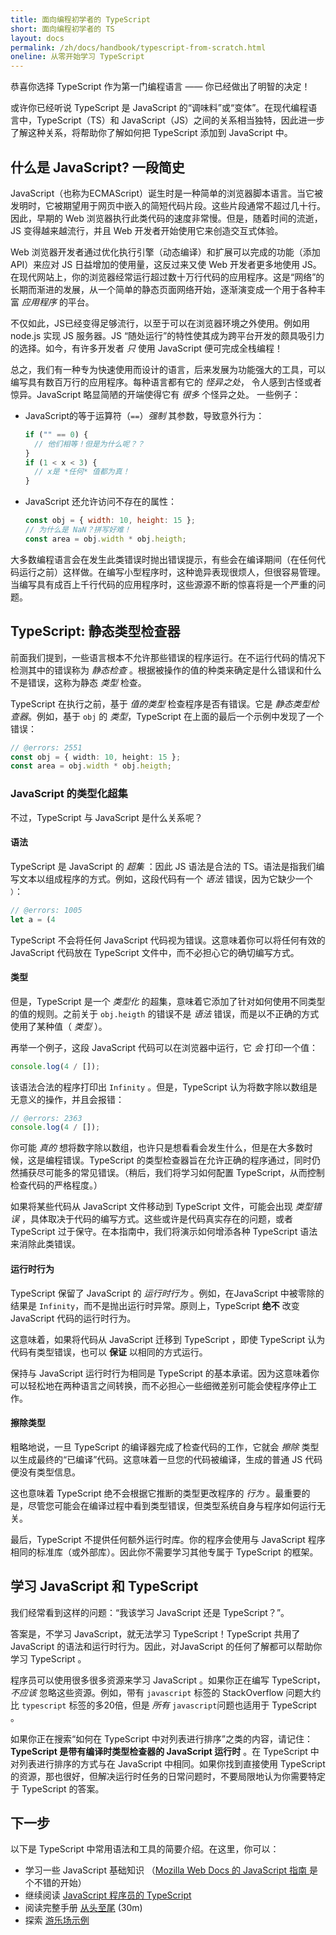 ```yaml
---
title: 面向编程初学者的 TypeScript
short: 面向编程初学者的 TS
layout: docs
permalink: /zh/docs/handbook/typescript-from-scratch.html
oneline: 从零开始学习 TypeScript
---
```


恭喜你选择 TypeScript 作为第一门编程语言 —— 你已经做出了明智的决定！

或许你已经听说 TypeScript 是 JavaScript 的“调味料”或“变体”。在现代编程语言中，TypeScript（TS）和 JavaScript（JS）之间的关系相当独特，因此进一步了解这种关系，将帮助你了解如何把 TypeScript 添加到 JavaScript 中。

## 什么是 JavaScript? 一段简史

JavaScript（也称为ECMAScript）诞生时是一种简单的浏览器脚本语言。当它被发明时，它被期望用于网页中嵌入的简短代码片段。这些片段通常不超过几十行。因此，早期的 Web 浏览器执行此类代码的速度非常慢。但是，随着时间的流逝，JS 变得越来越流行，并且 Web 开发者开始使用它来创造交互式体验。

Web 浏览器开发者通过优化执行引擎（动态编译）和扩展可以完成的功能（添加API）来应对 JS 日益增加的使用量，这反过来又使 Web 开发者更多地使用 JS。在现代网站上，你的浏览器经常运行超过数十万行代码的应用程序。这是“网络”的长期而渐进的发展，从一个简单的静态页面网络开始，逐渐演变成一个用于各种丰富 _应用程序_ 的平台。

不仅如此，JS已经变得足够流行，以至于可以在浏览器环境之外使用。例如用 node.js 实现 JS 服务器。JS “随处运行”的特性使其成为跨平台开发的颇具吸引力的选择。如今，有许多开发者 _只_ 使用 JavaScript 便可完成全栈编程！

总之，我们有一种专为快速使用而设计的语言，后来发展为功能强大的工具，可以编写具有数百万行的应用程序。每种语言都有它的 _怪异之处_， 令人感到古怪或者惊异。JavaScript 略显简陋的开端使得它有 _很多_ 个怪异之处。 一些例子：


- JavaScript的等于运算符（`==`）_强制_ 其参数，导致意外行为： 

  ```js
  if ("" == 0) {
    // 他们相等！但是为什么呢？？
  }
  if (1 < x < 3) {
    // x是 *任何* 值都为真！
  }
  ```

- JavaScript 还允许访问不存在的属性：

  ```js
  const obj = { width: 10, height: 15 };
  // 为什么是 NaN？拼写好难！
  const area = obj.width * obj.heigth;
  ```

大多数编程语言会在发生此类错误时抛出错误提示，有些会在编译期间（在任何代码运行之前）这样做。在编写小型程序时，这种诡异表现很烦人，但很容易管理。 当编写具有成百上千行代码的应用程序时，这些源源不断的惊喜将是一个严重的问题。

## TypeScript: 静态类型检查器

前面我们提到，一些语言根本不允许那些错误的程序运行。在不运行代码的情况下检测其中的错误称为 _静态检查_ 。根据被操作的值的种类来确定是什么错误和什么不是错误，这称为静态 _类型_ 检查。

TypeScript 在执行之前，基于 _值的类型_ 检查程序是否有错误。它是 _静态类型检查器_。例如，基于 `obj` 的 _类型_，TypeScript 在上面的最后一个示例中发现了一个错误：

```ts twoslash
// @errors: 2551
const obj = { width: 10, height: 15 };
const area = obj.width * obj.heigth;
```

### JavaScript 的类型化超集

不过，TypeScript 与 JavaScript 是什么关系呢？

#### 语法

TypeScript 是 JavaScript 的 _超集_ ：因此 JS 语法是合法的 TS。语法是指我们编写文本以组成程序的方式。例如，这段代码有一个 _语法_ 错误，因为它缺少一个 `）`：

```ts twoslash
// @errors: 1005
let a = (4
```

TypeScript 不会将任何 JavaScript 代码视为错误。这意味着你可以将任何有效的 JavaScript 代码放在 TypeScript 文件中，而不必担心它的确切编写方式。

#### 类型

但是，TypeScript 是一个 _类型化_ 的超集，意味着它添加了针对如何使用不同类型的值的规则。之前关于 `obj.heigth` 的错误不是 _语法_ 错误，而是以不正确的方式使用了某种值（ _类型_ ）。

再举一个例子，这段 JavaScript 代码可以在浏览器中运行，它 _会_ 打印一个值：

```js
console.log(4 / []);
```

该语法合法的程序打印出 `Infinity` 。但是，TypeScript 认为将数字除以数组是无意义的操作，并且会报错：

```ts twoslash
// @errors: 2363
console.log(4 / []);
```

你可能 _真的_ 想将数字除以数组，也许只是想看看会发生什么，但是在大多数时候，这是编程错误。TypeScript 的类型检查器旨在允许正确的程序通过，同时仍然捕获尽可能多的常见错误。（稍后，我们将学习如何配置 TypeScript，从而控制检查代码的严格程度。）

如果将某些代码从 JavaScript 文件移动到 TypeScript 文件，可能会出现 _类型错误_ ，具体取决于代码的编写方式。这些或许是代码真实存在的问题，或者 TypeScript 过于保守。在本指南中，我们将演示如何增添各种 TypeScript 语法来消除此类错误。

#### 运行时行为 

TypeScript 保留了 JavaScript 的 _运行时行为_ 。例如，在JavaScript 中被零除的结果是 `Infinity`，而不是抛出运行时异常。原则上，TypeScript **绝不** 改变 JavaScript 代码的运行时行为。

这意味着，如果将代码从 JavaScript 迁移到 TypeScript ，即使 TypeScript 认为代码有类型错误，也可以 **保证** 以相同的方式运行。

保持与 JavaScript 运行时行为相同是 TypeScript 的基本承诺。因为这意味着你可以轻松地在两种语言之间转换，而不必担心一些细微差别可能会使程序停止工作。

<!--
Missing subsection on the fact that TS extends JS to add syntax for type
specification.  (Since the immediately preceding text was raving about
how JS code can be used in TS.)
-->

#### 擦除类型

粗略地说，一旦 TypeScript 的编译器完成了检查代码的工作，它就会 _擦除_ 类型以生成最终的“已编译”代码。这意味着一旦您的代码被编译，生成的普通 JS 代码便没有类型信息。

这也意味着 TypeScript 绝不会根据它推断的类型更改程序的 _行为_ 。最重要的是，尽管您可能会在编译过程中看到类型错误，但类型系统自身与程序如何运行无关。

最后，TypeScript 不提供任何额外运行时库。你的程序会使用与 JavaScript 程序相同的标准库（或外部库）。因此你不需要学习其他专属于 TypeScript 的框架。

<!--
Should extend this paragraph to say that there's an exception of
allowing you to use newer JS features and transpile the code to an older
JS, and this might add small stubs of functionality when needed.  (Maybe
with an example --- something like `?.` would be good in showing readers
that this document is maintained.)
-->

## 学习 JavaScript 和 TypeScript

我们经常看到这样的问题：“我该学习 JavaScript 还是 TypeScript？”。

答案是，不学习 JavaScript，就无法学习 TypeScript！TypeScript 共用了 JavaScript 的语法和运行时行为。因此，对JavaScript 的任何了解都可以帮助你学习 TypeScript 。

程序员可以使用很多很多资源来学习 JavaScript 。如果你正在编写 TypeScript，_不应该_ 忽略这些资源。例如，带有 `javascript` 标签的 StackOverflow 问题大约比 `typescript` 标签的多20倍，但是 _所有_ `javascript`问题也适用于 TypeScript 。

如果你正在搜索“如何在 TypeScript 中对列表进行排序”之类的内容，请记住： **TypeScript 是带有编译时类型检查器的 JavaScript 运行时** 。在 TypeScript 中对列表进行排序的方式与在 JavaScript 中相同。如果你找到直接使用 TypeScript 的资源，那也很好，但解决运行时任务的日常问题时，不要局限地认为你需要特定于 TypeScript 的答案。

## 下一步

以下是 TypeScript 中常用语法和工具的简要介绍。在这里，你可以：

- 学习一些 JavaScript 基础知识 （[Mozilla Web Docs 的 JavaScript 指南 ](https://developer.mozilla.org/zh-CN/docs/Web/JavaScript/Guide) 是个不错的开始）
- 继续阅读 [JavaScript 程序员的 TypeScript](/docs/handbook/typescript-in-5-minutes.html)
- 阅读完整手册 [从头至尾](/docs/handbook/intro.html) (30m)
- 探索 [游乐场示例](/play#show-examples)

<!-- Note: I'll be happy to write the following... -->
<!--
## Types

    * What's a type? (For newbies)
      * A type is a *kind* of value
      * Types implicitly define what operations make sense on them
      * Lots of different kinds, not just primitives
      * We can make descriptions for all kinds of values
      * The `any` type -- a quick desctiption, what it is, and why it's bad
    * Inference 101
      * Examples
      * TypeScript can figure out types most of the time
      * Two places we'll ask you what the type is: Function boundaries, and later-initialized values
    * Co-learning JavaScript
      * You can+should read existing JS resources
      * Just paste it in and see what happens
      * Consider turning off 'strict' -->

